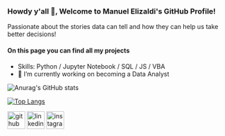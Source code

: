 ### Howdy y'all 👋, Welcome to Manuel Elizaldi's GitHub Profile!
Passionate about the stories data can tell and how they can help us take better decisions! 

#### On this page you can find all my projects

- Skills: Python / Jupyter Notebook / SQL / JS / VBA
- 🔭 I’m currently working on becoming a Data Analyst 

![Anurag's GitHub stats](https://github-readme-stats.vercel.app/api?username=ManuelElizaldi&show_icons=true&theme=react)

[![Top Langs](https://github-readme-stats.vercel.app/api/top-langs/?username=ManuelElizaldi&layout=compact)](https://github.com/ManuelElizaldi/github-readme-stats)

[<img src='https://cdn.jsdelivr.net/npm/simple-icons@3.0.1/icons/github.svg' alt='github' height='40'>](https://github.com/ManuelElizaldi)  [<img src='https://camo.githubusercontent.com/664c2de311e644ef2d6645d7ddcdc8923413ace85efa19b0dacbd08826b08297/68747470733a2f2f7265732e636c6f7564696e6172792e636f6d2f696d706f7274646174612f696d6167652f75706c6f61642f76313539353031323335342f6c696e6b6564696e5f7439716977792e706e67' alt='linkedin' height='40'>](https://www.linkedin.com/in/manuelelizaldi/)  [<img src='https://external-content.duckduckgo.com/iu/?u=https%3A%2F%2Fupload.wikimedia.org%2Fwikipedia%2Fcommons%2Fthumb%2Fe%2Fe7%2FInstagram_logo_2016.svg%2F1200px-Instagram_logo_2016.svg.png&f=1&nofb=1' alt='instagram' height='40'>](https://www.instagram.com/manuelizaldi/)
